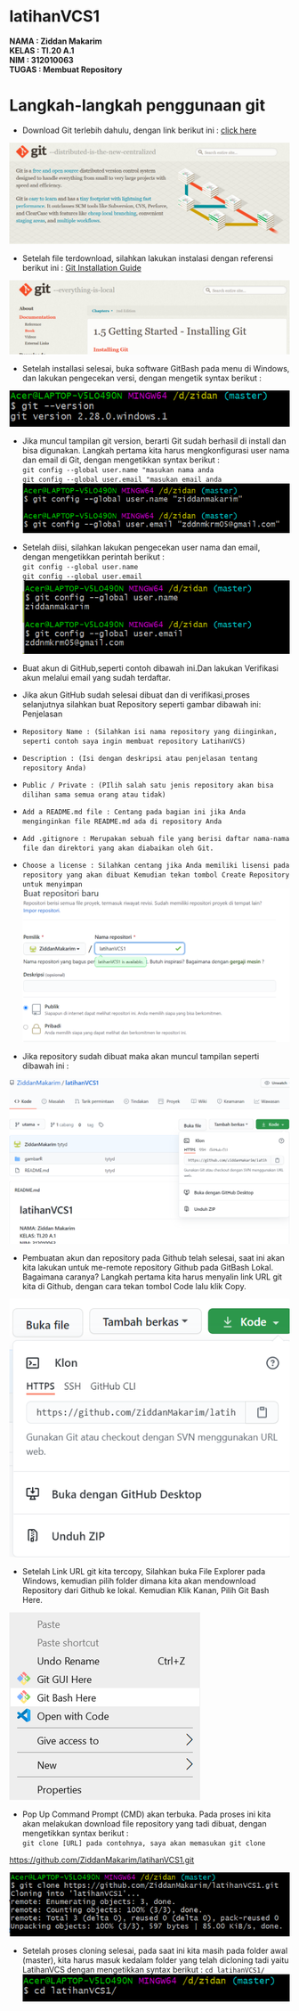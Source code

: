 # latihanVCS1

**NAMA : Ziddan Makarim** <br>
**KELAS : TI.20 A.1** <br>
**NIM : 312010063** <br>
**TUGAS : Membuat Repository** <br>

# Langkah-langkah penggunaan git
* Download Git terlebih dahulu, dengan link berikut ini : [click here](https://git-scm.com) <br>

![git-scm](gambarR/GitScm.png) <br>

* Setelah file terdownload, silahkan lakukan instalasi dengan referensi berikut ini : [Git Installation Guide](https://git-scm.com/book/en/v2/Getting-Started-Installing-Git)

![installing](gambarR/installing.png)

* Setelah installasi selesai, buka software GitBash pada menu di Windows, dan lakukan pengecekan versi, dengan mengetik syntax berikut :

![Version](gambarR/version.png)

* Jika muncul tampilan git version, berarti Git sudah berhasil di install dan bisa digunakan. Langkah pertama kita harus mengkonfigurasi user nama dan email di Git, dengan mengetikkan syntax berikut : <br>
`git config --global user.name "masukan nama anda` <br>
`git config --global user.email "masukan email anda`
![user](gambarR/user.png)

* Setelah diisi, silahkan lakukan pengecekan user nama dan email, dengan mengetikkan perintah berikut : <br>
`git config --global user.name` <br>
`git config --global user.email`
![name](gambarR/name.png)

* Buat akun di GitHub,seperti contoh dibawah ini.Dan lakukan Verifikasi akun melalui email yang sudah terdaftar.

* Jika akun GitHub sudah selesai dibuat dan di verifikasi,proses selanjutnya silahkan buat Repository seperti gambar dibawah ini: Penjelasan
* `Repository Name : (Silahkan isi nama repository yang diinginkan, seperti contoh saya ingin membuat repository LatihanVCS)`
* `Description : (Isi dengan deskripsi atau penjelasan tentang repository Anda)`
* `Public / Private : (PIlih salah satu jenis repository akan bisa dilihan sama semua orang atau tidak)`
* `Add a README.md file : Centang pada bagian ini jika Anda menginginkan file README.md ada di repository Anda`
* `Add .gitignore : Merupakan sebuah file yang berisi daftar nama-nama file dan direktori yang akan diabaikan oleh Git.`
* `Choose a license : Silahkan centang jika Anda memiliki lisensi pada repository yang akan dibuat Kemudian tekan tombol Create Repository untuk menyimpan`
![buat](gambarR/buat.png)
 
* Jika repository sudah dibuat maka akan muncul tampilan seperti dibawah ini :

![hasil](gambarR/hasil.png)

* Pembuatan akun dan repository pada Github telah selesai, saat ini akan kita lakukan untuk me-remote repository Github pada GitBash Lokal. Bagaimana caranya? Langkah pertama kita harus menyalin link URL git kita di Github, dengan cara tekan tombol Code lalu klik Copy.

![code](gambarR/code.png)

* Setelah Link URL git kita tercopy, Silahkan buka File Explorer pada Windows, kemudian pilih folder dimana kita akan mendownload Repository dari Github ke lokal. Kemudian Klik Kanan, Pilih Git Bash Here.

![GitBash](gambarR/GitBash.png)

* Pop Up Command Prompt (CMD) akan terbuka. Pada proses ini kita akan melakukan download file repository yang tadi dibuat, dengan mengetikkan syntax berikut : <br>
`git clone [URL] pada contohnya, saya akan memasukan git clone`

https://github.com/ZiddanMakarim/latihanVCS1.git <br>

![clone](gambarR/clone.png)

* Setelah proses cloning selesai, pada saat ini kita masih pada folder awal (master), kita harus masuk kedalam folder yang telah dicloning tadi yaitu LatihanVCS dengan mengetikkan syntax berikut :
`cd latihanVCS1/`
![cd](gambarR/cd.png)






